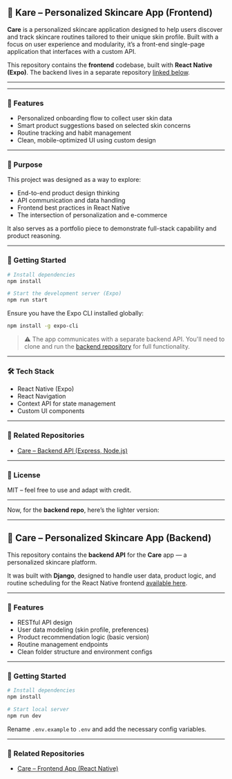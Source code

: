 ## 🧴 Kare – Personalized Skincare App (Frontend)

**Care** is a personalized skincare application designed to help users discover and track skincare routines tailored to their unique skin profile. Built with a focus on user experience and modularity, it’s a front-end single-page application that interfaces with a custom API.

This repository contains the **frontend** codebase, built with **React Native (Expo)**. The backend lives in a separate repository [linked below](#🔗https://github.com/kidmpukane/kare_backend).

---


---

### 🌟 Features

* Personalized onboarding flow to collect user skin data
* Smart product suggestions based on selected skin concerns
* Routine tracking and habit management
* Clean, mobile-optimized UI using custom design

---

### 🧠 Purpose

This project was designed as a way to explore:

* End-to-end product design thinking
* API communication and data handling
* Frontend best practices in React Native
* The intersection of personalization and e-commerce

It also serves as a portfolio piece to demonstrate full-stack capability and product reasoning.

---

### 🚀 Getting Started

```bash
# Install dependencies
npm install

# Start the development server (Expo)
npm run start
```

Ensure you have the Expo CLI installed globally:

```bash
npm install -g expo-cli
```

> ⚠️ The app communicates with a separate backend API. You'll need to clone and run the [backend repository](#🔗-related-repositories) for full functionality.

---

### 🛠️ Tech Stack

* React Native (Expo)
* React Navigation
* Context API for state management
* Custom UI components

---

### 🔗 Related Repositories

* [Care – Backend API (Express, Node.js)](https://github.com/yourusername/care-backend)

---

### 📄 License

MIT – feel free to use and adapt with credit.

---

Now, for the **backend repo**, here’s the lighter version:

---

## 🧴 Care – Personalized Skincare App (Backend)

This repository contains the **backend API** for the **Care** app — a personalized skincare platform.

It was built with **Django**, designed to handle user data, product logic, and routine scheduling for the React Native frontend [available here]((https://github.com/kidmpukane/kare_backend)).

---

### 🔧 Features

* RESTful API design
* User data modeling (skin profile, preferences)
* Product recommendation logic (basic version)
* Routine management endpoints
* Clean folder structure and environment configs

---

### 🚀 Getting Started

```bash
# Install dependencies
npm install

# Start local server
npm run dev
```

Rename `.env.example` to `.env` and add the necessary config variables.

---

### 🔗 Related Repositories

* [Care – Frontend App (React Native)](https://github.com/yourusername/care-frontend)
